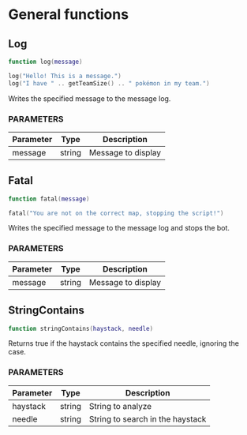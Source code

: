 # General functions

## Log

```lua
function log(message)

log("Hello! This is a message.")
log("I have " .. getTeamSize() .. " pokémon in my team.")
```

Writes the specified message to the message log.

### PARAMETERS

Parameter | Type   | Description
--------- | ------ | -----------
message   | string | Message to display

## Fatal

```lua
function fatal(message)

fatal("You are not on the correct map, stopping the script!")
```

Writes the specified message to the message log and stops the bot.

### PARAMETERS

Parameter | Type   | Description
--------- | ------ | -----------
message   | string | Message to display

## StringContains

```lua
function stringContains(haystack, needle)
```

Returns true if the haystack contains the specified needle, ignoring the case.

### PARAMETERS

Parameter | Type   | Description
--------- | ------ | -----------
haystack  | string | String to analyze
needle    | string | String to search in the haystack
